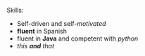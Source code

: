 Skills:
  * Self-driven and self-_motivated_
  * **fluent** in Spanish
  * fluent in **Java** and competent with _python_
  * _this __and__ that_
